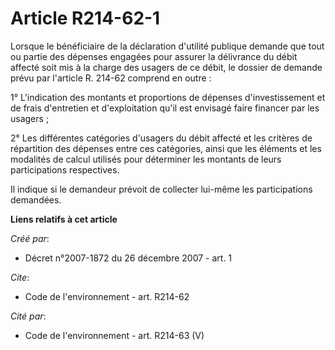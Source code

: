 # Article R214-62-1

Lorsque le bénéficiaire de la déclaration d'utilité publique demande que tout ou partie des dépenses engagées pour assurer la
délivrance du débit affecté soit mis à la charge des usagers de ce débit, le dossier de demande prévu par l'article R. 214-62
comprend en outre : 

1° L'indication des montants et proportions de dépenses d'investissement et de frais d'entretien et d'exploitation qu'il est
envisagé faire financer par les usagers ; 

2° Les différentes catégories d'usagers du débit affecté et les critères de répartition des dépenses entre ces catégories,
ainsi que les éléments et les modalités de calcul utilisés pour déterminer les montants de leurs participations respectives. 

Il indique si le demandeur prévoit de collecter lui-même les participations demandées.

**Liens relatifs à cet article**

_Créé par_:

  - Décret n°2007-1872 du 26 décembre 2007 - art. 1

_Cite_:

  - Code de l'environnement - art. R214-62

_Cité par_:

  - Code de l'environnement - art. R214-63 (V)
